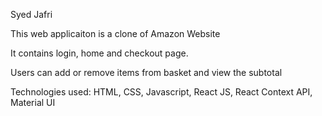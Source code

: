 Syed Jafri

This web applicaiton is a clone of Amazon Website

It contains login, home and checkout page. 

Users can add or remove items from basket and view the subtotal

Technologies used: HTML, CSS, Javascript, React JS, React Context API, Material UI

